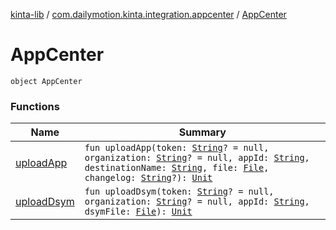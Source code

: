 [kinta-lib](../../index.md) / [com.dailymotion.kinta.integration.appcenter](../index.md) / [AppCenter](./index.md)

# AppCenter

`object AppCenter`

### Functions

| Name | Summary |
|---|---|
| [uploadApp](upload-app.md) | `fun uploadApp(token: `[`String`](https://kotlinlang.org/api/latest/jvm/stdlib/kotlin/-string/index.html)`? = null, organization: `[`String`](https://kotlinlang.org/api/latest/jvm/stdlib/kotlin/-string/index.html)`? = null, appId: `[`String`](https://kotlinlang.org/api/latest/jvm/stdlib/kotlin/-string/index.html)`, destinationName: `[`String`](https://kotlinlang.org/api/latest/jvm/stdlib/kotlin/-string/index.html)`, file: `[`File`](https://docs.oracle.com/javase/6/docs/api/java/io/File.html)`, changelog: `[`String`](https://kotlinlang.org/api/latest/jvm/stdlib/kotlin/-string/index.html)`?): `[`Unit`](https://kotlinlang.org/api/latest/jvm/stdlib/kotlin/-unit/index.html) |
| [uploadDsym](upload-dsym.md) | `fun uploadDsym(token: `[`String`](https://kotlinlang.org/api/latest/jvm/stdlib/kotlin/-string/index.html)`? = null, organization: `[`String`](https://kotlinlang.org/api/latest/jvm/stdlib/kotlin/-string/index.html)`? = null, appId: `[`String`](https://kotlinlang.org/api/latest/jvm/stdlib/kotlin/-string/index.html)`, dsymFile: `[`File`](https://docs.oracle.com/javase/6/docs/api/java/io/File.html)`): `[`Unit`](https://kotlinlang.org/api/latest/jvm/stdlib/kotlin/-unit/index.html) |
